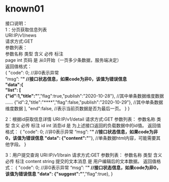 # known01

接口说明：  
1：分页获取信息列表  
URI:IP/v1/news  
请求方式:GET  
参数列表：  
参数名称 类型  含义   必传     标注  
page    int  页码    是     从0开始（一页多少条数据，服务端决定）  
返回值格式：  
{
 "code": 0;   //非0表示异常  
 “msg”: "****" //接口状态信息，如果code为非0，该值为错误信息  
 "data":{  
    "list": [  
       {"id":1,"title":"****","flag":true,"publish":"2020-10-28"},  //其中单条数据维度数据  
        ......
       {"id":2,"title":"****","flag":false,"publish":"2020-10-29"},  //其中单条数据维度数据
  ],
   "end":false,      //表示当前页数据是否为最后一页。
 }
}

2：根据id获取信息详情
URI:IP/v1/detail
请求方式:GET
参数列表：
参数名称  类型  含义  必传   标注
id      int   消息id  是    为上述接口返回的负载数据中的id值。
返回值格式：
 {
  "code": 0;   //非0表示异常
  “msg”: "****" //接口状态信息，如果code为非0，该值为错误信息
  "data": {"content":"****"},  //单条数据html内容，可能需要其他字段。
 }
 
 
3：用户提交查询
 URI:IP/v1/brain
 请求方式:GET
 参数列表：
 参数名称    类型     含义  必传   标注
 content  string   提交的文本消息  是    用户编辑后的文本数据。
 返回值格式：
  {
   "code": 0;   //非0表示异常
   “msg”: "****" //接口状态信息，如果code为非0，该值为错误信息
   "data": {"suggest":"****","flag":true}, 
  }
 
